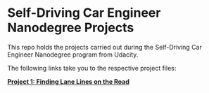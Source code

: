 # Self-Driving Car Engineer Nanodegree Projects

This repo holds the projects carried out during the Self-Driving Car Engineer Nanodegree program from Udacity. 

The following links take you to the respective project files:

[**Project 1: Finding Lane Lines on the Road**](./lane-lines-p1/)
